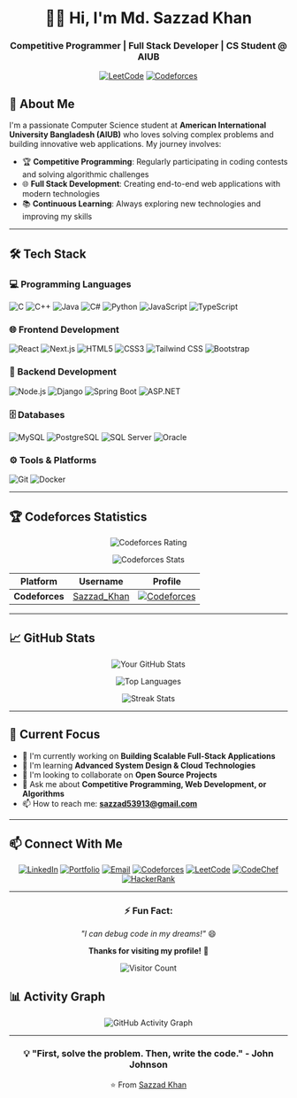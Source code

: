 <div align="center">

# 👨‍💻 Hi, I'm Md. Sazzad Khan

### Competitive Programmer | Full Stack Developer | CS Student @ AIUB

[![LeetCode](https://img.shields.io/badge/dynamic/json?style=flat&labelColor=black&color=green&label=Solved-70+&query=solved&url=https%3A%2F%2Fleetcode-badge.vercel.app%2FMdpi%2F%2FSazzadKhan&logo=leetcode&logoColor=yellow)](https://leetcode.com/u/4Qz2ymQy19/)
[![Codeforces](https://img.shields.io/badge/Codeforces-Rating%201100+-blue?style=flat&logo=codeforces)](https://codeforces.com/profile/Sazzad_Khan)

</div>

## 🚀 About Me

I'm a passionate Computer Science student at **American International University Bangladesh (AIUB)** who loves solving complex problems and building innovative web applications. My journey involves:

- 🏆 **Competitive Programming**: Regularly participating in coding contests and solving algorithmic challenges
- 🌐 **Full Stack Development**: Creating end-to-end web applications with modern technologies
- 📚 **Continuous Learning**: Always exploring new technologies and improving my skills

---

## 🛠️ Tech Stack

### 💻 Programming Languages
![C](https://img.shields.io/badge/C-A8B9CC?style=for-the-badge&logo=c&logoColor=black)
![C++](https://img.shields.io/badge/C++-00599C?style=for-the-badge&logo=c%2B%2B&logoColor=white)
![Java](https://img.shields.io/badge/Java-ED8B00?style=for-the-badge&logo=java&logoColor=white)
![C#](https://img.shields.io/badge/C%23-239120?style=for-the-badge&logo=c-sharp&logoColor=white)
![Python](https://img.shields.io/badge/Python-3776AB?style=for-the-badge&logo=python&logoColor=white)
![JavaScript](https://img.shields.io/badge/JavaScript-F7DF1E?style=for-the-badge&logo=javascript&logoColor=black)
![TypeScript](https://img.shields.io/badge/TypeScript-3178C6?style=for-the-badge&logo=typescript&logoColor=white)

### 🌐 Frontend Development
![React](https://img.shields.io/badge/React-20232A?style=for-the-badge&logo=react&logoColor=61DAFB)
![Next.js](https://img.shields.io/badge/Next.js-000000?style=for-the-badge&logo=next.js&logoColor=white)
![HTML5](https://img.shields.io/badge/HTML5-E34F26?style=for-the-badge&logo=html5&logoColor=white)
![CSS3](https://img.shields.io/badge/CSS3-1572B6?style=for-the-badge&logo=css3&logoColor=white)
![Tailwind CSS](https://img.shields.io/badge/Tailwind_CSS-38B2AC?style=for-the-badge&logo=tailwind-css&logoColor=white)
![Bootstrap](https://img.shields.io/badge/Bootstrap-7952B3?style=for-the-badge&logo=bootstrap&logoColor=white)

### 🔧 Backend Development
![Node.js](https://img.shields.io/badge/Node.js-339933?style=for-the-badge&logo=nodedotjs&logoColor=white)
![Django](https://img.shields.io/badge/Django-092E20?style=for-the-badge&logo=django&logoColor=white)
![Spring Boot](https://img.shields.io/badge/Spring_Boot-6DB33F?style=for-the-badge&logo=springboot&logoColor=white)
![ASP.NET](https://img.shields.io/badge/ASP.NET-512BD4?style=for-the-badge&logo=dotnet&logoColor=white)

### 🗄️ Databases
![MySQL](https://img.shields.io/badge/MySQL-4479A1?style=for-the-badge&logo=mysql&logoColor=white)
![PostgreSQL](https://img.shields.io/badge/PostgreSQL-4169E1?style=for-the-badge&logo=postgresql&logoColor=white)
![SQL Server](https://img.shields.io/badge/SQL%20Server-CC2927?style=for-the-badge&logo=microsoft-sql-server&logoColor=white)
![Oracle](https://img.shields.io/badge/Oracle-F80000?style=for-the-badge&logo=oracle&logoColor=white)

### ⚙️ Tools & Platforms
![Git](https://img.shields.io/badge/Git-F05032?style=for-the-badge&logo=git&logoColor=white)
![Docker](https://img.shields.io/badge/Docker-2496ED?style=for-the-badge&logo=docker&logoColor=white)

---

## 🏆 Codeforces Statistics

<div align="center">

<!-- Codeforces Stats Card -->
![Codeforces Rating](https://codeforces-readme-stats.vercel.app/api/card?username=Sazzad_Khan&theme=default)

<!-- Codeforces Stats -->
![Codeforces Stats](https://codeforces-readme-stats.vercel.app/api?username=Sazzad_Khan&theme=default)

</div>

<div align="center">

| Platform | Username | Profile |
|----------|----------|---------|
| **Codeforces** | [Sazzad_Khan](https://codeforces.com/profile/Sazzad_Khan) | [![Codeforces](https://img.shields.io/badge/Codeforces-View_Profile-red?style=for-the-badge&logo=codeforces)](https://codeforces.com/profile/Sazzad_Khan) |

</div>

---
## 📈 GitHub Stats

<div align="center">

![Your GitHub Stats](https://github-readme-stats.vercel.app/api?username=sazzadkhan20&show_icons=true&theme=radical&hide_border=true)

![Top Languages](https://github-readme-stats.vercel.app/api/top-langs/?username=sazzadkhan20&layout=compact&theme=radical&hide_border=true)

![Streak Stats](https://github-readme-streak-stats.herokuapp.com/?user=sazzadkhan20&theme=radical&hide_border=true)

</div>

---

## 🎯 Current Focus

- 🔭 I'm currently working on **Building Scalable Full-Stack Applications**
- 🌱 I'm learning **Advanced System Design & Cloud Technologies**
- 👯 I'm looking to collaborate on **Open Source Projects**
- 💬 Ask me about **Competitive Programming, Web Development, or Algorithms**
- 📫 How to reach me: **sazzad53913@gmail.com**

---

## 📫 Connect With Me

<div align="center">

[![LinkedIn](https://img.shields.io/badge/LinkedIn-0077B5?style=for-the-badge&logo=linkedin&logoColor=white)](https://www.linkedin.com/in/md-sazzad-khan/)
[![Portfolio](https://img.shields.io/badge/Portfolio-%23000000.svg?style=for-the-badge&logo=firefox&logoColor=#FF7139)](https://sazzad-portfolio.com)
[![Email](https://img.shields.io/badge/Email-D14836?style=for-the-badge&logo=gmail&logoColor=white)](mailto:sazzad53913@gmail.com)
[![Codeforces](https://img.shields.io/badge/Codeforces-445f9d?style=for-the-badge&logo=codeforces&logoColor=white)](https://codeforces.com/profile/Sazzad_Khan)
[![LeetCode](https://img.shields.io/badge/LeetCode-FFA116?style=for-the-badge&logo=leetcode&logoColor=white)](https://leetcode.com/u/4Qz2ymQy19/)
[![CodeChef](https://img.shields.io/badge/CodeChef-%235B4638?style=for-the-badge&logo=codechef&logoColor=white)](https://www.codechef.com/users/mdsazzadkhan)
[![HackerRank](https://img.shields.io/badge/HackerRank-00EA64?style=for-the-badge&logo=hackerrank&logoColor=white)](https://www.hackerrank.com/profile/Md_Sazzad_Khan)

</div>

---

<div align="center">

### ⚡ Fun Fact: 
*"I can debug code in my dreams!"* 😄

**Thanks for visiting my profile!** 🚀

![Visitor Count](https://komarev.com/ghpvc/?username=sazzadkhan20&color=blueviolet)

</div>

## 📊 Activity Graph
<div align="center">
   
![GitHub Activity Graph](https://github-readme-activity-graph.vercel.app/graph?username=sazzadkhan20&theme=github)

</div>

---

<div align="center">

### 💡 "First, solve the problem. Then, write the code." - John Johnson

⭐️ From [Sazzad Khan](https://github.com/sazzadkhan20)

</div>
